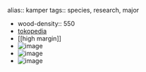 alias:: kamper
tags:: species, research, major

- wood-density:: 550
- [tokopedia](https://www.tokopedia.com/mitraplant/bibit-pohon-kayu-kamper-tanaman-kayu-kamper-cinnamomum-camphora?extParam=ivf%3Dfalse%26src%3Dsearch)
- [[high margin]]
- ![image](https://peach-geographical-bat-397.mypinata.cloud/ipfs/QmUhESoUp3j1qPCs3wQJcRzt7hJy59ftbeqBifftbkbdQo)
- ![image](https://peach-geographical-bat-397.mypinata.cloud/ipfs/QmQnzjnvcfHtjVNkVCeSWhQsareuLveC3HbWAxyguuppUN)
- ![image](https://peach-geographical-bat-397.mypinata.cloud/ipfs/QmXiyQPE8aTV7Wo6vJoN7L21aRJZYFhQNZSbr54QuVWmZ3)